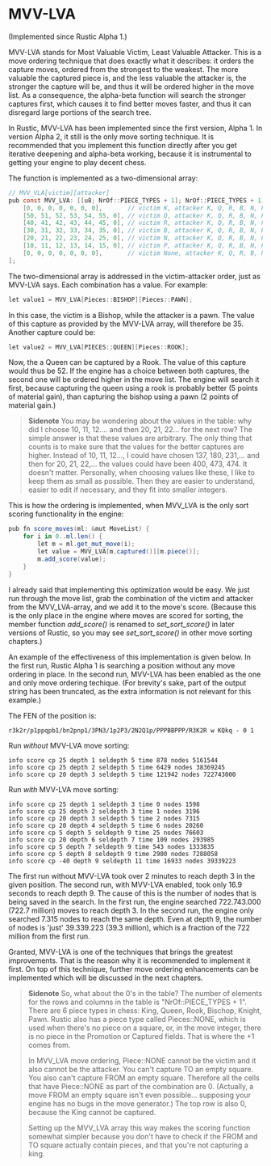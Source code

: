 # MVV-LVA

(Implemented since Rustic Alpha 1.)

MVV-LVA stands for Most Valuable Victim, Least Valuable Attacker. This is a
move ordering technique that does exactly what it describes: it orders the
capture moves, ordered from the strongest to the weakest. The more valuable
the captured piece is, and the less valuable the attacker is, the stronger
the capture will be, and thus it will be ordered higher in the move list.
As a consequence, the alpha-beta function will search the stronger captures
first, which causes it to find better moves faster, and thus it can
disregard large portions of the search tree.

In Rustic, MVV-LVA has been implemented since the first version, Alpha 1.
In version Alpha 2, it still is the only move sorting technique. It is
recommended that you implement this function directly after you get
iterative deepening and alpha-beta working, because it is instrumental to
getting your engine to play decent chess.

The function is implemented as a two-dimensional array:

```csharp
// MVV_VLA[victim][attacker]
pub const MVV_LVA: [[u8; NrOf::PIECE_TYPES + 1]; NrOf::PIECE_TYPES + 1] = [
    [0, 0, 0, 0, 0, 0, 0],       // victim K, attacker K, Q, R, B, N, P, None
    [50, 51, 52, 53, 54, 55, 0], // victim Q, attacker K, Q, R, B, N, P, None
    [40, 41, 42, 43, 44, 45, 0], // victim R, attacker K, Q, R, B, N, P, None
    [30, 31, 32, 33, 34, 35, 0], // victim B, attacker K, Q, R, B, N, P, None
    [20, 21, 22, 23, 24, 25, 0], // victim N, attacker K, Q, R, B, N, P, None
    [10, 11, 12, 13, 14, 15, 0], // victim P, attacker K, Q, R, B, N, P, None
    [0, 0, 0, 0, 0, 0, 0],       // victim None, attacker K, Q, R, B, N, P, None
];
```

The two-dimensional array is addressed in the victim-attacker order,
just as MVV-LVA says. Each combination has a value. For example:

```csharp
let value1 = MVV_LVA[Pieces::BISHOP][Pieces::PAWN];
```

In this case, the victim is a Bishop, while the attacker is a pawn. The
value of this capture as provided by the MVV-LVA array, will therefore be
35. Another capture could be:

```csharp
let value2 = MVV_LVA[PIECES::QUEEN][Pieces::ROOK];
```

Now, the a Queen can be captured by a Rook. The value of this capture would
thus be 52. If the engine has a choice between both captures, the second
one will be ordered higher in the move list. The engine will search it
first, because capturing the queen using a rook is probably better (5
points of material gain), than capturing the bishop using a pawn (2 points
of material gain.)

> **Sidenote** You may be wondering about the values in the table: why did
> I choose 10, 11, 12.... and then 20, 21, 22... for the next row? The
> simple answer is that these values are arbitrary. The only thing that
> counts is to make sure that the values for the better captures are
> higher. Instead of 10, 11, 12..., I could have chosen 137, 180, 231,...
> and then for 20, 21, 22,... the values could have been 400, 473, 474. It
> doesn't matter. Personally, when choosing values like these, I like to
> keep them as small as possible. Then they are easier to understand,
> easier to edit if necessary, and they fit into smaller integers.

This is how the ordering is implemented, when MVV_LVA is the only sort
scoring functionality in the engine:

```csharp
pub fn score_moves(ml: &mut MoveList) {
    for i in 0..ml.len() {
        let m = ml.get_mut_move(i);
        let value = MVV_LVA[m.captured()][m.piece()];
        m.add_score(value);
    }
}
```

I already said that implementing this optimization would be easy. We just
run through the move list, grab the combination of the victim and attacker
from the MVV_LVA-array, and we add it to the move's score. (Because this is
the only place in the engine where moves are scored for sorting, the member
function _add_score()_ is renamed to _set_sort_score()_ in later versions
of Rustic, so you may see _set_sort_score()_ in other move sorting
chapters.)

An example of the effectiveness of this implementation is given below. In
the first run, Rustic Alpha 1 is searching a position without any move
ordering in place. In the second run, MVV-LVA has been enabled as the one
and only move ordering techique. (For brevity's sake, part of the output
string has been truncated, as the extra information is not relevant for
this example.)

The FEN of the position is:

```
r3k2r/p1ppqpb1/bn2pnp1/3PN3/1p2P3/2N2Q1p/PPPBBPPP/R3K2R w KQkq - 0 1
```

Run _without_ MVV-LVA move sorting:

```
info score cp 25 depth 1 seldepth 5 time 878 nodes 5161544
info score cp 25 depth 2 seldepth 5 time 6429 nodes 38369245
info score cp 20 depth 3 seldepth 5 time 121942 nodes 722743000
```

Run _with_ MVV-LVA move sorting:

```
info score cp 25 depth 1 seldepth 3 time 0 nodes 1598
info score cp 25 depth 2 seldepth 3 time 1 nodes 3196
info score cp 20 depth 3 seldepth 5 time 2 nodes 7315
info score cp 20 depth 4 seldepth 5 time 6 nodes 20260
info score cp 5 depth 5 seldepth 9 time 25 nodes 76603
info score cp 20 depth 6 seldepth 7 time 109 nodes 293985
info score cp 5 depth 7 seldepth 9 time 543 nodes 1333835
info score cp 5 depth 8 seldepth 9 time 2900 nodes 7288058
info score cp -40 depth 9 seldepth 11 time 16933 nodes 39339223
```

The first run without MVV-LVA took over 2 minutes to reach depth 3 in the
given position. The second run, with MVV-LVA enabled, took only 16.9
seconds to reach depth 9. The cause of this is the number of nodes that is
being saved in the search. In the first run, the engine searched
722.743.000 (722.7 million) moves to reach depth 3. In the second run, the
engine only searched 7.315 nodes to reach the same depth. Even at depth 9,
the number of nodes is 'just' 39.339.223 (39.3 million), which is a
fraction of the 722 million from the first run.

Granted, MVV-LVA is one of the techniques that brings the greatest
improvements. That is the reason why it is recommended to implement it
first. On top of this technique, further move ordering enhancements can be
implemented which will be discussed in the next chapters.


> **Sidenote** So, what about the 0's in the table? The number of elements
> for the rows and columns in the table is "NrOf::PIECE_TYPES + 1". There
> are 6 piece types in chess: King, Queen, Rook, Bischop, Knight, Pawn.
> Rustic also has a piece type called Pieces::NONE, which is used when
> there's no piece on a square, or, in the move integer, there is no piece
> in the Promotion or Captured fields. That is where the +1 comes from.
> 
> In MVV_LVA move ordering, Piece::NONE cannot be the victim and it also
> cannot be the attacker. You can't capture TO an empty square. You also
> can't capture FROM an empty square. Therefore all the cells that have
> Piece::NONE as part of the combination are 0. (Actually, a move FROM an
> empty square isn't even possible... supposing your engine has no bugs in
> the move generator.) The top row is also 0, because the King cannot be
> captured.
> 
> Setting up the MVV_LVA array this way makes the scoring function somewhat
> simpler because you don't have to check if the FROM and TO square
> actually contain pieces, and that you're not capturing a king.

